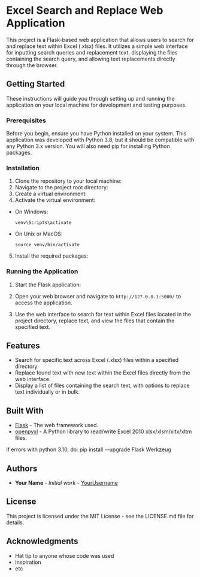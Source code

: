 # Excel Search and Replace Web Application

This project is a Flask-based web application that allows users to search for and replace text within Excel (.xlsx) files. It utilizes a simple web interface for inputting search queries and replacement text, displaying the files containing the search query, and allowing text replacements directly through the browser.

## Getting Started

These instructions will guide you through setting up and running the application on your local machine for development and testing purposes.

### Prerequisites

Before you begin, ensure you have Python installed on your system. This application was developed with Python 3.8, but it should be compatible with any Python 3.x version. You will also need pip for installing Python packages.

### Installation

1. Clone the repository to your local machine:
2. Navigate to the project root directory:
3. Create a virtual environment:
4. Activate the virtual environment:
- On Windows:
  ```
  venv\Scripts\activate
  ```
- On Unix or MacOS:
  ```
  source venv/bin/activate
  ```
5. Install the required packages:

### Running the Application

1. Start the Flask application:
2. Open your web browser and navigate to `http://127.0.0.1:5000/` to access the application.

3. Use the web interface to search for text within Excel files located in the project directory, replace text, and view the files that contain the specified text.

## Features

- Search for specific text across Excel (.xlsx) files within a specified directory.
- Replace found text with new text within the Excel files directly from the web interface.
- Display a list of files containing the search text, with options to replace text individually or in bulk.

## Built With

* [Flask](http://flask.pocoo.org/) - The web framework used.
* [openpyxl](https://openpyxl.readthedocs.io/en/stable/) - A Python library to read/write Excel 2010 xlsx/xlsm/xltx/xltm files.

if errors with python 3.10, do: pip install --upgrade Flask Werkzeug


## Authors

* **Your Name** - *Initial work* - [YourUsername](https://github.com/YourUsername)

## License

This project is licensed under the MIT License - see the LICENSE.md file for details.

## Acknowledgments

* Hat tip to anyone whose code was used
* Inspiration
* etc
